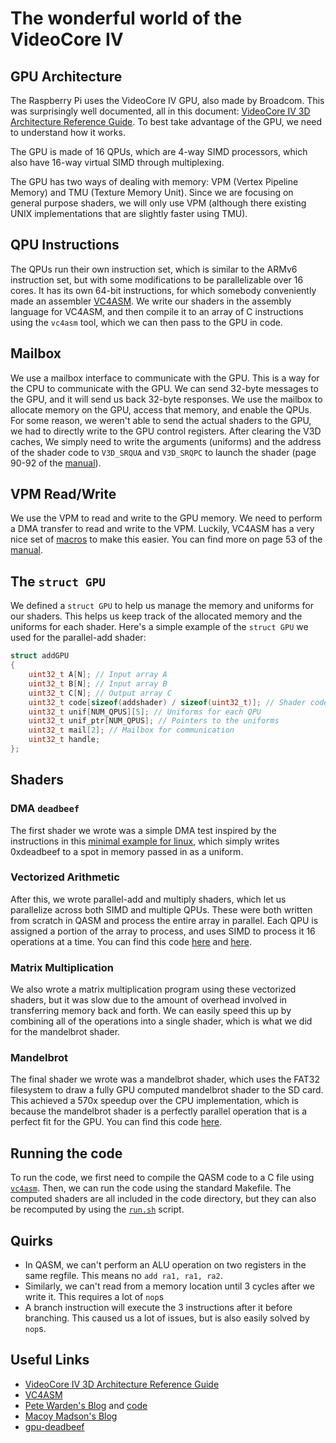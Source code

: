 # The wonderful world of the VideoCore IV

## GPU Architecture

The Raspberry Pi uses the VideoCore IV GPU, also made by Broadcom. This was surprisingly well documented, all in this document: [VideoCore IV 3D Architecture Reference Guide](./docs/VideoCore%20IV%203D%20Architecture%20Reference%20Guide.pdf). To best take advantage of the GPU, we need to understand how it works.

The GPU is made of 16 QPUs, which are 4-way SIMD processors, which also have 16-way virtual SIMD through multiplexing.

The GPU has two ways of dealing with memory: VPM (Vertex Pipeline Memory) and TMU (Texture Memory Unit). Since we are focusing on general purpose shaders, we will only use VPM (although there existing UNIX implementations that are slightly faster using TMU).

## QPU Instructions

The QPUs run their own instruction set, which is similar to the ARMv6 instruction set, but with some modifications to be parallelizable over 16 cores. It has its own 64-bit instructions, for which somebody conveniently made an assembler [VC4ASM](https://maazl.de/project/vc4asm/doc/index.html). We write our shaders in the assembly language for VC4ASM, and then compile it to an array of C instructions using the `vc4asm` tool, which we can then pass to the GPU in code.

## Mailbox

We use a mailbox interface to communicate with the GPU. This is a way for the CPU to communicate with the GPU. We can send 32-byte messages to the GPU, and it will send us back 32-byte responses. We use the mailbox to allocate memory on the GPU, access that memory, and enable the QPUs. For some reason, we weren't able to send the actual shaders to the GPU, we had to directly write to the GPU control registers. After clearing the V3D caches, We simply need to write the arguments (uniforms) and the address of the shader code to `V3D_SRQUA` and `V3D_SRQPC` to launch the shader (page 90-92 of the [manual](./docs/VideoCore%20IV%203D%20Architecture%20Reference%20Guide.pdf)).

## VPM Read/Write

We use the VPM to read and write to the GPU memory. We need to perform a DMA transfer to read and write to the VPM. Luckily, VC4ASM has a very nice set of [macros](https://maazl.de/project/vc4asm/doc/vc4.qinc.html#VPM) to make this easier. You can find more on page 53 of the [manual](./docs/VideoCore%20IV%203D%20Architecture%20Reference%20Guide.pdf).

## The `struct GPU`

We defined a `struct GPU` to help us manage the memory and uniforms for our shaders. This helps us keep track of the allocated memory and the uniforms for each shader. Here's a simple example of the `struct GPU` we used for the parallel-add shader:

```c
struct addGPU
{
    uint32_t A[N]; // Input array A
    uint32_t B[N]; // Input array B
    uint32_t C[N]; // Output array C
    uint32_t code[sizeof(addshader) / sizeof(uint32_t)]; // Shader code
    uint32_t unif[NUM_QPUS][5]; // Uniforms for each QPU
    uint32_t unif_ptr[NUM_QPUS]; // Pointers to the uniforms
    uint32_t mail[2]; // Mailbox for communication
    uint32_t handle;
};
```

## Shaders

### DMA `deadbeef`

The first shader we wrote was a simple DMA test inspired by the instructions in this [minimal example for linux](https://github.com/0xfaded/gpu-deadbeef), which simply writes 0xdeadbeef to a spot in memory passed in as a uniform.

### Vectorized Arithmetic

After this, we wrote parallel-add and multiply shaders, which let us parallelize across both SIMD and multiple QPUs. These were both written from scratch in QASM and process the entire array in parallel. Each QPU is assigned a portion of the array to process, and uses SIMD to process it 16 operations at a time. You can find this code [here](./code/parallel-add.qasm) and [here](./code/vector-multiply.qasm). 

### Matrix Multiplication

We also wrote a matrix multiplication program using these vectorized shaders, but it was slow due to the amount of overhead involved in transferring memory back and forth. We can easily speed this up by combining all of the operations into a single shader, which is what we did for the mandelbrot shader.

### Mandelbrot

The final shader we wrote was a mandelbrot shader, which uses the FAT32 filesystem to draw a fully GPU computed mandelbrot shader to the SD card. This achieved a 570x speedup over the CPU implementation, which is because the mandelbrot shader is a perfectly parallel operation that is a perfect fit for the GPU. You can find this code [here](./code/mandelbrot.qasm).


## Running the code

To run the code, we first need to compile the QASM code to a C file using [`vc4asm`](https://maazl.de/project/vc4asm/doc/index.html). Then, we can run the code using the standard Makefile. The computed shaders are all included in the code directory, but they can also be recomputed by using the [`run.sh`](./code/run.sh) script.

## Quirks

- In QASM, we can't perform an ALU operation on two registers in the same regfile. This means no `add ra1, ra1, ra2`.
- Similarly, we can't read from a memory location until 3 cycles after we write it. This requires a lot of `nop`s
- A branch instruction will execute the 3 instructions after it before branching. This caused us a lot of issues, but is also easily solved by `nop`s.

## Useful Links

- [VideoCore IV 3D Architecture Reference Guide](./docs/VideoCore%20IV%203D%20Architecture%20Reference%20Guide.pdf)
- [VC4ASM](https://maazl.de/project/vc4asm/doc/index.html)
- [Pete Warden's Blog](https://petewarden.com/2014/08/07/how-to-optimize-raspberry-pi-code-using-its-gpu/) and [code](https://github.com/jetpacapp/pi-gemm)
- [Macoy Madson's Blog](https://macoy.me/blog/programming/PiGPU)
- [gpu-deadbeef](https://github.com/0xfaded/gpu-deadbeef)
